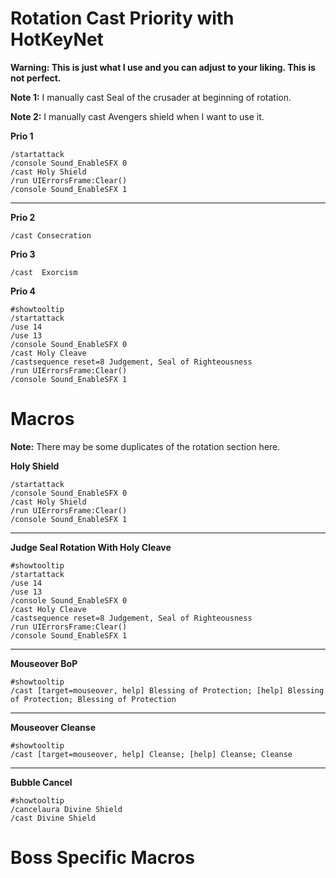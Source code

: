 # Rotation Cast Priority with HotKeyNet

**Warning: This is just what I use and you can adjust to your liking. This is not perfect.**


**Note 1:** I manually cast Seal of the crusader at beginning of rotation. 

**Note 2:** I manually cast Avengers shield when I want to use it.

**Prio 1**
```
/startattack
/console Sound_EnableSFX 0
/cast Holy Shield
/run UIErrorsFrame:Clear()
/console Sound_EnableSFX 1
```
---

**Prio 2**
```
/cast Consecration
```

**Prio 3**
```
/cast  Exorcism
```

**Prio 4**
```
#showtooltip
/startattack
/use 14
/use 13
/console Sound_EnableSFX 0
/cast Holy Cleave
/castsequence reset=8 Judgement, Seal of Righteousness
/run UIErrorsFrame:Clear()
/console Sound_EnableSFX 1
```
# Macros

**Note:** There may be some duplicates of the rotation section here.

**Holy Shield**
```
/startattack
/console Sound_EnableSFX 0
/cast Holy Shield
/run UIErrorsFrame:Clear()
/console Sound_EnableSFX 1
```
---

**Judge Seal Rotation With Holy Cleave**
```
#showtooltip
/startattack
/use 14
/use 13
/console Sound_EnableSFX 0
/cast Holy Cleave
/castsequence reset=8 Judgement, Seal of Righteousness
/run UIErrorsFrame:Clear()
/console Sound_EnableSFX 1
```

---

**Mouseover BoP**
```
#showtooltip
/cast [target=mouseover, help] Blessing of Protection; [help] Blessing of Protection; Blessing of Protection
```

---

**Mouseover Cleanse**
```
#showtooltip
/cast [target=mouseover, help] Cleanse; [help] Cleanse; Cleanse
```

---

**Bubble Cancel**
```
#showtooltip
/cancelaura Divine Shield
/cast Divine Shield 
```

# Boss Specific Macros

